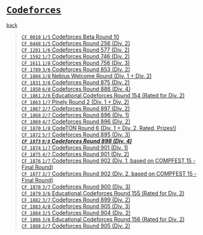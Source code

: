 # [`Codeforces`]
[`back`](../)

> [`CF 0010` `1/5` Codeforces Beta Round 10](./cf_10)  
> [`CF 0448` `1/5` Codeforces Round 256 (Div. 2)](./cf_448)  
> [`CF 1201` `1/6` Codeforces Round 577 (Div. 2)](./cf_1201)  
> [`CF 1592` `1/7` Codeforces Round 746 (Div. 2)](./cf_1592)  
> [`CF 1611` `1/8` Codeforces Round 756 (Div. 3)](./cf_1611)  
> [`CF 1789` `3/6` Codeforces Round 853 (Div. 2)](./cf_1789)  
> [`CF 1804` `2/8` Nebius Welcome Round (Div. 1 + Div. 2)](./cf_1804)  
> [`CF 1831` `3/6` Codeforces Round 875 (Div. 2)](./cf_1831)  
> [`CF 1850` `6/8` Codeforces Round 886 (Div. 4)](./cf_1850)  
> [`CF 1861` `2/6` Educational Codeforces Round 154 (Rated for Div. 2)](./cf_1861)  
> [`CF 1863` `1/7` Pinely Round 2 (Div. 1 + Div. 2)](./cf_1863)  
> [`CF 1867` `2/7` Codeforces Round 897 (Div. 2)](./cf_1867)  
> [`CF 1868` `2/7` Codeforces Round 896 (Div. 1)](./cf_1868_1869)  
> [`CF 1869` `4/7` Codeforces Round 896 (Div. 2)](./cf_1868_1869)  
> [`CF 1870` `1/8` CodeTON Round 6 (Div. 1 + Div. 2, Rated, Prizes!)](./cf_1870)  
> [`CF 1872` `5/7` Codeforces Round 895 (Div. 3)](./cf_1872)  
> [***`CF 1873` `8/8` Codeforces Round 898 (Div. 4)***](./cf_1873)  
> [`CF 1874` `1/7` Codeforces Round 901 (Div. 1)](./cf_1874_1875)  
> [`CF 1875` `4/7` Codeforces Round 901 (Div. 2)](./cf_1874_1875)  
> [`CF 1876` `1/7` Codeforces Round 902 (Div. 1, based on COMPFEST 15 - Final Round)](./cf_1876_1877)  
> [`CF 1877` `3/7` Codeforces Round 902 (Div. 2, based on COMPFEST 15 - Final Round)](./cf_1876_1877)  
> [`CF 1878` `3/7` Codeforces Round 900 (Div. 3)](./cf_1878)  
> [`CF 1879` `3/6` Educational Codeforces Round 155 (Rated for Div. 2)](./cf_1879)  
> [`CF 1882` `3/7` Codeforces Round 899 (Div. 2)](./cf_1882)  
> [`CF 1883` `4/8` Codeforces Round 905 (Div. 3)](./cf_1883_1887_1888)  
> [`CF 1884` `3/5` Codeforces Round 904 (Div. 2)](./cf_1884)  
> [`CF 1886` `3/6` Educational Codeforces Round 156 (Rated for Div. 2)](./cf_1886)  
> [`CF 1888` `2/7` Codeforces Round 905 (Div. 2)](./cf_1883_1887_1888)  


[`Codeforces`]: /OJ_ans/cf
[`Zerojudge`]: /OJ_ans/zj
[`PCIC`]: /OJ_ans/PCIC

<link id="style_css" rel="stylesheet" type="text/css" href="/OJ_ans/style.css">
